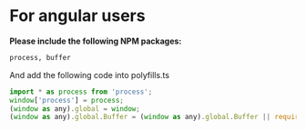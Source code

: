 # For angular users

**Please include the following NPM packages:**

```bash
process, buffer
```

And add the following code into polyfills.ts

```js
import * as process from 'process';
window['process'] = process;
(window as any).global = window;
(window as any).global.Buffer = (window as any).global.Buffer || require('buffer').Buffer;
```

### 

